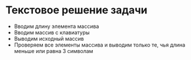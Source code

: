 # Текстовое решение задачи

* Вводим длину элемента массива
* Вводим массив с клавиатуры
* Выводим исходный массив
* Проверяем все элементы массива и выводим только те, чья длина меньше или равна 3 символам



